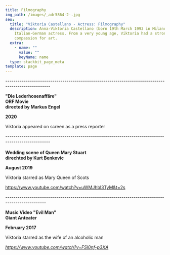 ```yaml
---
title: Filmography
img_path: /images/_adr5864-2-.jpg
seo:
  title: "Viktoria Castellano - Actress: Filmography"
  description: Anna-Viktoria Castellano (born 19th March 1993 in Milano) is an
    Italian-German actress. From a very young age, Viktoria had a strong
    compassion for art.
  extra:
    - name: ""
      value: ""
      keyName: name
  type: stackbit_page_meta
template: page
---
```

*\-﻿---------------------------------------------------------------------------------------------------*

**"Die Lederhosenaffäre"** \
**ORF Movie**\
**d﻿irected by Markus Engel** 

**2020**

Viktoria appeared on screen as a press reporter

\-﻿---------------------------------------------------------------------------------------------------\
\
**Wedding scene of Queen Mary Stuart** \
**d﻿irechted by Kurt Benkovic** 

**August 2019**

Viktoria starred as Mary Queen of Scots 

https://www.youtube.com/watch?v=uWMJhbl3TyM&t=2s

\-﻿-------------------------------------------------------------------------------------------------

**Music Video "Evil Man"**\
**G﻿iant Anteater** 

**F﻿ebruary 2017**

Viktoria starred as the wife of an alcoholic man 

*https://www.youtube.com/watch?v=FSl0nf-p3XA*
